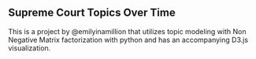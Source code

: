 ## Supreme Court Topics Over Time

This is a project by @emilyinamillion that utilizes topic modeling with Non Negative Matrix factorization with python and has an accompanying D3.js visualization. 
